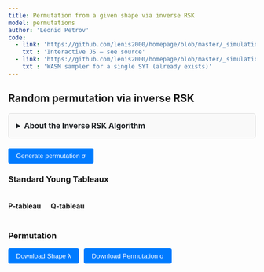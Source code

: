 ```yaml
---
title: Permutation from a given shape via inverse RSK
model: permutations
author: 'Leonid Petrov'
code:
  - link: 'https://github.com/lenis2000/homepage/blob/master/_simulations/permutations/2025-07-07-inverse-rsk.md'
    txt : 'Interactive JS – see source'
  - link: 'https://github.com/lenis2000/homepage/blob/master/_simulations/permutations/2025-07-07-hookwalk-tableau.cpp'
    txt : 'WASM sampler for a single SYT (already exists)'
---
```


<script src="https://cdnjs.cloudflare.com/ajax/libs/d3/7.8.5/d3.min.js"></script>
<!-- hook-walk WASM (already compiled, single-file) -->
<script src="{{site.url}}/js/2025-07-07-hookwalk-tableau.js"></script>

<style>
/* Reuse all the CSS from hookwalk-tableau for consistent UI */
.controls {
  margin: 20px 0;
  padding: 15px;
  background: var(--background-secondary, #f8f9fa);
  border-radius: 8px;
}

.input-group {
  display: flex;
  align-items: center;
  gap: 10px;
  margin-bottom: 10px;
}

.input-group label {
  font-weight: 500;
}

.input-group input {
  padding: 8px 12px;
  border: 1px solid var(--border-color, #ccc);
  border-radius: 4px;
  font-family: monospace;
}

.input-group button {
  padding: 8px 16px;
  background: var(--accent-color, #007bff);
  color: white;
  border: none;
  border-radius: 4px;
  cursor: pointer;
  font-weight: 500;
}

.input-group button:hover {
  background: var(--accent-hover, #0056b3);
}

.mode-toggle {
  padding: 8px 16px;
  border: 1px solid var(--border-color, #ccc);
  background: var(--background-primary, white);
  cursor: pointer;
  margin-right: 5px;
}

.mode-toggle.active {
  background: var(--accent-color, #007bff);
  color: white;
}

.input-section {
  margin: 15px 0;
  padding: 15px;
  border: 1px solid var(--border-color, #ddd);
  border-radius: 5px;
  background: var(--background-secondary, #f9f9f9);
}

.drawing-container {
  display: flex;
  gap: 20px;
  align-items: flex-start;
}

.drawing-info {
  min-width: 200px;
  font-family: monospace;
  font-size: 14px;
}

.drawing-info div {
  margin: 5px 0;
}

.grid-cell {
  fill: white;
  stroke: #ccc;
  stroke-width: 1;
  cursor: pointer;
}

.grid-cell.filled {
  fill: #e8f4ff;
}

.grid-cell:hover {
  fill: #d0e8ff;
}

.shape-toggle {
  padding: 6px 12px;
  border: 1px solid var(--border-color, #ccc);
  background: var(--background-primary, white);
  cursor: pointer;
  margin-right: 5px;
  font-size: 14px;
}

.shape-toggle.active {
  background: var(--accent-color, #007bff);
  color: white;
}

.shape-input-section {
  margin-top: 10px;
}

.info-text {
  font-size: 12px;
  color: var(--text-secondary, #666);
  font-style: italic;
  margin-left: 10px;
}

.progress-bar {
  width: 100%;
  height: 20px;
  background-color: var(--background-secondary, #f0f0f0);
  border: 1px solid var(--border-color, #ccc);
  border-radius: 10px;
  overflow: hidden;
}

.progress-fill {
  height: 100%;
  background: linear-gradient(90deg, var(--accent-color, #007bff), #0056b3);
  width: 0%;
  transition: width 0.3s ease;
}

.progress-text {
  text-align: center;
  font-size: 14px;
  margin-top: 5px;
  color: var(--text-primary, #333);
}

.permutation-display {
  font-family: monospace;
  margin: 10px 0;
}

#perm-matrix svg {
  max-width: 90vw;
  height: auto;
}

.summary-box {
  font-family: monospace;
  color: var(--text-primary, #333);
  margin: 8px 0;
}

.tableau-cell {
  fill: white;
  stroke: #333;
  stroke-width: 1;
}

.tableau-cell.filled {
  fill: #e8f4ff;
}

.tableau-text {
  text-anchor: middle;
  dominant-baseline: middle;
  font-family: monospace;
  font-size: 14px;
  fill: #333;
}
</style>

<h2>Random permutation via inverse RSK</h2>

<details id="algorithm-description-details" style="margin-bottom: 20px;">
    <summary style="cursor: pointer; padding: 15px; border: 1px solid var(--border-color, #ddd); border-radius: 5px; background-color: var(--bg-secondary, #f9f9f9); font-weight: bold; font-size: 1.1em; color: var(--text-primary, #212529);">
        About the Inverse RSK Algorithm
    </summary>
    <div style="padding: 15px; border: 1px solid var(--border-color, #ddd); border-top: none; border-radius: 0 0 5px 5px; background-color: var(--bg-secondary, #f9f9f9); color: var(--text-primary, #212529);">
        <p>The <strong>inverse Robinson-Schensted-Knuth (RSK) correspondence</strong> takes a pair of Standard Young Tableaux (P, Q) of the same shape and recovers the permutation that generated them through the forward RSK algorithm.</p>
        
        <h4>How it works:</h4>
        <ol>
            <li>Sample two independent random Standard Young Tableaux P and Q of the same shape using the hook-walk algorithm</li>
            <li>Apply the inverse RSK procedure:
                <ul>
                    <li>For each time step t = N down to 1, find t in the Q-tableau</li>
                    <li>Extract the corresponding entry from the P-tableau</li>
                    <li>Perform reverse bumping through the rows to recover the original inserted value</li>
                </ul>
            </li>
            <li>The sequence of extracted values forms the permutation σ</li>
        </ol>
        
        <h4>Properties:</h4>
        <ul>
            <li><strong>Uniform distribution:</strong> Generates uniformly random permutations with given RSK shape</li>
            <li><strong>Bijective:</strong> Perfect correspondence between permutations and SYT pairs</li>
            <li><strong>Scalable:</strong> Uses WASM for large shapes (N > 500 boxes) with pure JS implementation for smaller cases</li>
        </ul>
        
        <h4>Visualization:</h4>
        <ul>
            <li><strong>Small permutations (≤200):</strong> Full permutation array display</li>
            <li><strong>Medium permutations (≤600):</strong> Permutation matrix with dots</li>
            <li><strong>Large permutations (>600):</strong> Summary statistics only</li>
        </ul>
    </div>
</details>

<div id="shape-ui"></div>
<div class="input-group">
  <button id="generate-permutation">Generate permutation σ</button>
  <span id="wasm-status" style="margin-left:10px;color:var(--text-secondary,#666);"></span>
</div>

<div id="progress-area" style="display:none;margin-top:10px;">
  <div class="progress-bar"><div id="progress-fill" class="progress-fill"></div></div>
  <div id="progress-text" class="progress-text"></div>
</div>

<h3>Standard Young Tableaux</h3>
<div style="display: flex; gap: 20px; flex-wrap: wrap;">
  <div>
    <h4>P-tableau</h4>
    <div id="p-tableau"></div>
  </div>
  <div>
    <h4>Q-tableau</h4>
    <div id="q-tableau"></div>
  </div>
</div>

<h3>Permutation</h3>
<div id="perm-matrix"></div>
<div id="perm-display" class="permutation-display"></div>
<div class="input-group" style="margin-top: 10px;">
  <button id="download-shape">Download Shape λ</button>
  <button id="download-sigma">Download Permutation σ</button>
</div>

<script>
/* global HookModule */
/* eslint-disable no-await-in-loop, max-lines */

(function () {
  /* ---------------------------------- 0. Utilities ---------------------------------- */
  const sleep = ms => new Promise(r => setTimeout(r, ms));
  const yieldFrame = () => new Promise(requestAnimationFrame);

  /* ---------------------------------- 1. Shape UI Class ---------------------------------- */

  /**
   * Complete shape input UI class borrowed from HookWalkVis
   * Handles drawing, text input, and Plancherel mode
   */
  class ShapeInputVis {
    constructor(hostId) {
      this.host = document.getElementById(hostId);
      if (!this.host) {
        return;
      }
      this.drawMode = true;
      this.usePlancherel = false;
      this.shapeMode = 'manual';
      this.plancherelData = null;
      this.canvasSize = 400;
      this.gridResolution = 100;
      this.pixelSize = this.canvasSize / this.gridResolution;

      this.borderGrid = Array.from({length: this.gridResolution},
                        _ => Array(this.gridResolution).fill(false));
      this.isDrawing = false;
      this.drawAction = true;
      this.prevRow = null;
      this.prevCol = null;

      this.initUI();
      this.setupEvents();
      this.initDrawingCanvas();
      this.loadPlancherelData();
    }

    initUI() {
      if (!this.host) {
        return;
      }
      this.host.innerHTML = `
        <div class="controls">
          <div class="input-group">
            <label>Input method:</label>
            <button id="toggle-draw-mode" class="mode-toggle active">Draw Shape</button>
            <button id="toggle-text-mode" class="mode-toggle">Text Input</button>
          </div>

          <!-- Drawing interface -->
          <div id="draw-interface" class="input-section">
            <div class="input-group">
              <label for="target-boxes">N:</label>
              <input type="number" id="target-boxes" value="2500" min="1" max="100000">
              <button id="auto-shape">Auto Shape</button>
              <button id="clear-drawing">Clear</button>
              <span class="info-text">Draw only the outline; interior is auto-filled.</span>
            </div>
            <div class="drawing-container">
              <div id="shape-canvas"></div>
              <div class="drawing-info">
                <div>Current boxes: <span id="current-boxes">0</span></div>
              </div>
            </div>
          </div>

          <!-- Text interface -->
          <div id="text-interface" class="input-section" style="display: none;">
            <div class="input-group">
              <label>Shape type:</label>
              <button id="toggle-manual-shape" class="shape-toggle active">Manual</button>
              <button id="toggle-plancherel-shape" class="shape-toggle">Plancherel</button>
              <button id="toggle-staircase-shape" class="shape-toggle">Staircase</button>
            </div>

            <div id="manual-shape-input" class="shape-input-section">
              <div class="input-group">
                <label for="shape-input">Shape (rows):</label>
                <input type="text" id="shape-input" value="50^50">
              </div>
            </div>

            <div id="plancherel-shape-input" class="shape-input-section" style="display: none;">
              <div class="input-group">
                <label for="plancherel-n">Number of boxes (N):</label>
                <input type="number" id="plancherel-n" value="100" min="1" max="10000">
                <span class="info-text">Samples random partition with Plancherel measure</span>
              </div>
            </div>

            <div id="staircase-shape-input" class="shape-input-section" style="display: none;">
              <div class="input-group">
                <label for="staircase-k">Staircase k:</label>
                <input type="number" id="staircase-k" value="10" min="1" max="1000">
                <span class="info-text">Generates staircase shape k, k-1, ..., 1</span>
              </div>
            </div>
          </div>
        </div>
      `;
    }

    setupEvents() {
      document.getElementById('toggle-draw-mode').addEventListener('click', () => this.setDrawMode(true));
      document.getElementById('toggle-text-mode').addEventListener('click', () => this.setDrawMode(false));
      document.getElementById('clear-drawing').addEventListener('click', () => this.clearDrawing());
      document.getElementById('auto-shape').addEventListener('click', () => this.updateDrawingFromTarget());
      document.getElementById('toggle-manual-shape').addEventListener('click', () => this.setShapeMode('manual'));
      document.getElementById('toggle-plancherel-shape').addEventListener('click', () => this.setShapeMode('plancherel'));
      document.getElementById('toggle-staircase-shape').addEventListener('click', () => this.setShapeMode('staircase'));
    }

    setDrawMode(isDraw) {
      this.drawMode = isDraw;
      document.getElementById('toggle-draw-mode').classList.toggle('active', isDraw);
      document.getElementById('toggle-text-mode').classList.toggle('active', !isDraw);
      document.getElementById('draw-interface').style.display = isDraw ? 'block' : 'none';
      document.getElementById('text-interface').style.display = isDraw ? 'none' : 'block';
    }

    setShapeMode(mode) {
      this.shapeMode = mode;
      document.getElementById('toggle-manual-shape').classList.toggle('active', mode === 'manual');
      document.getElementById('toggle-plancherel-shape').classList.toggle('active', mode === 'plancherel');
      document.getElementById('toggle-staircase-shape').classList.toggle('active', mode === 'staircase');

      document.getElementById('manual-shape-input').style.display = mode === 'manual' ? 'block' : 'none';
      document.getElementById('plancherel-shape-input').style.display = mode === 'plancherel' ? 'block' : 'none';
      document.getElementById('staircase-shape-input').style.display = mode === 'staircase' ? 'block' : 'none';

      // For backward compatibility
      this.usePlancherel = (mode === 'plancherel');
    }

    initDrawingCanvas() {
      const container = document.getElementById('shape-canvas');
      container.innerHTML = '';

      this.canvas = document.createElement('canvas');
      this.canvas.width = this.canvasSize;
      this.canvas.height = this.canvasSize;
      this.canvas.style.border = '2px solid #ccc';
      this.canvas.style.borderRadius = '4px';
      this.canvas.style.cursor = 'crosshair';
      this.canvas.style.display = 'block';

      container.appendChild(this.canvas);
      this.ctx = this.canvas.getContext('2d');

      this.setupCanvasEvents();
      this.drawCanvas();
      this.updateDrawingInfo();
    }

    drawLine(r0, c0, r1, c1, val) {
      let dr = Math.abs(r1 - r0), dc = Math.abs(c1 - c0);
      let sr = (r0 < r1) ? 1 : -1, sc = (c0 < c1) ? 1 : -1;
      let err = dr - dc;
      while (true) {
        this.borderGrid[r0][c0] = val;
        if (r0 === r1 && c0 === c1) break;
        const e2 = 2 * err;
        if (e2 > -dc) { err -= dc; r0 += sr; }
        if (e2 < dr) { err += dr; c0 += sc; }
      }
    }

    setupCanvasEvents() {
      const start = (x, y) => {
        const {row, col} = this.xy2rc(x, y);
        if (row < 0) return;
        this.isDrawing = true;
        this.drawAction = !this.borderGrid[row][col];
        this.prevRow = row; this.prevCol = col;
        this.setBorder(row, col, this.drawAction);
      };

      const move = (x, y) => {
        if (!this.isDrawing) return;
        const {row, col} = this.xy2rc(x, y);
        if (row === this.prevRow && col === this.prevCol) return;

        if (this.drawAction) this.drawLine(this.prevRow, this.prevCol, row, col, true);
        else this.drawLine(this.prevRow, this.prevCol, row, col, false);
        this.prevRow = row; this.prevCol = col;
        this.drawCanvas();
        this.updateDrawingInfo();
      };

      const stop = () => {
        this.isDrawing = false;
        this.prevRow = this.prevCol = null;
      };

      this.canvas.addEventListener('mousedown', e => start(e.offsetX, e.offsetY));
      this.canvas.addEventListener('mousemove', e => move(e.offsetX, e.offsetY));
      window.addEventListener('mouseup', stop);

      this.canvas.addEventListener('touchstart', e => {
        const t = e.touches[0]; const r = this.canvas.getBoundingClientRect();
        start(t.clientX - r.left, t.clientY - r.top); e.preventDefault();
      }, {passive: false});
      this.canvas.addEventListener('touchmove', e => {
        const t = e.touches[0]; const r = this.canvas.getBoundingClientRect();
        move(t.clientX - r.left, t.clientY - r.top); e.preventDefault();
      }, {passive: false});
      window.addEventListener('touchend', stop);
    }

    xy2rc(x, y) {
      return {row: Math.floor(y / this.pixelSize), col: Math.floor(x / this.pixelSize)};
    }

    setBorder(r, c, val) {
      if (r < 0 || r >= this.gridResolution || c < 0 || c >= this.gridResolution) return;
      if (this.borderGrid[r][c] === val) return;
      this.borderGrid[r][c] = val;
      this.drawCanvas();
      this.updateDrawingInfo();
    }

    drawCanvas() {
      const ctx = this.ctx;
      ctx.clearRect(0, 0, this.canvasSize, this.canvasSize);

      ctx.strokeStyle = '#f0f0f0'; ctx.lineWidth = 0.5;
      for (let i = 0; i <= this.canvasSize; i += this.pixelSize) {
        ctx.beginPath(); ctx.moveTo(i, 0); ctx.lineTo(i, this.canvasSize); ctx.stroke();
        ctx.beginPath(); ctx.moveTo(0, i); ctx.lineTo(this.canvasSize, i); ctx.stroke();
      }

      const N = this.gridResolution;
      const interior = Array.from({length: N}, _ => Array(N).fill(false));
      for (let r = 0; r < N; r++) {
        for (let c = 0; c < N; c++) {
          if (!this.borderGrid[r][c]) continue;
          for (let rr = 0; rr <= r; rr++) {
            for (let cc = 0; cc <= c; cc++) {
              interior[rr][cc] = true;
            }
          }
        }
      }

      ctx.fillStyle = '#000000';
      for (let r = 0; r < N; r++)
        for (let c = 0; c < N; c++)
          if (interior[r][c])
            ctx.fillRect(c * this.pixelSize, r * this.pixelSize, this.pixelSize, this.pixelSize);

      ctx.fillStyle = '#000000';
      for (let r = 0; r < N; r++)
        for (let c = 0; c < N; c++)
          if (this.borderGrid[r][c])
            ctx.fillRect(c * this.pixelSize, r * this.pixelSize, this.pixelSize, this.pixelSize);
    }

    clearDrawing() {
      for (let r = 0; r < this.gridResolution; r++) {
        for (let c = 0; c < this.gridResolution; c++) {
          this.borderGrid[r][c] = false;
        }
      }
      this.drawCanvas();
      this.updateDrawingInfo();
    }

    updateDrawingFromTarget() {
      this.clearDrawing();

      const Nwant = parseInt(document.getElementById('target-boxes').value) || 100;
      const side = Math.min(this.gridResolution - 2, Math.ceil(Math.sqrt(Nwant)));

      for (let c = 0; c < side; c++) {
        this.borderGrid[0][c] = true;
        this.borderGrid[side - 1][c] = true;
      }
      for (let r = 0; r < side; r++) {
        this.borderGrid[r][0] = true;
        this.borderGrid[r][side - 1] = true;
      }

      this.drawCanvas();
      this.updateDrawingInfo();
    }

    updateDrawingInfo() {
      const drawnShape = this.getShapeFromDrawing();
      const boxes = drawnShape.reduce((a, b) => a + b, 0);
      document.getElementById('current-boxes').textContent = boxes;
      document.getElementById('target-boxes').value = boxes;
    }

    getShapeFromDrawing() {
      const N = this.gridResolution;
      const interior = Array.from({length: N}, _ => Array(N).fill(false));

      for (let r = 0; r < N; r++) {
        for (let c = 0; c < N; c++) {
          if (!this.borderGrid[r][c]) continue;
          for (let rr = 0; rr <= r; rr++) {
            for (let cc = 0; cc <= c; cc++) {
              interior[rr][cc] = true;
            }
          }
        }
      }

      const rowLen = [];
      for (let r = 0; r < N; r++) {
        let len = 0;
        while (len < N && interior[r][len]) len++;
        if (len === 0 && rowLen.length) break;
        if (len > 0) rowLen.push(len);
      }

      for (let i = 1; i < rowLen.length; i++)
        if (rowLen[i] > rowLen[i - 1]) rowLen[i] = rowLen[i - 1];

      return rowLen;
    }

    async loadPlancherelData() {
      try {
        const response = await fetch('/js/2025-05-04-dim-lambda-partitionData.json');
        this.plancherelData = await response.json();
      } catch (error) {
        // Could not load Plancherel data, using fallback algorithm
      }
    }

    samplePlancherelPartition(n) {
      if (this.plancherelData && this.plancherelData[n]) {
        const partitionData = this.plancherelData[n];
        return [...partitionData.partition];
      }

      if (this.plancherelData && n > 5000) {
        const minK2 = n / 5000;
        const k = Math.ceil(Math.sqrt(minK2));
        const targetSize = Math.floor(n / (k * k));

        if (this.plancherelData[targetSize]) {
          const partitionData = this.plancherelData[targetSize];
          return this.blockScalePartition(partitionData.partition, k);
        }
      }

      return this.fallbackPlancherelPartition(n);
    }

    blockScalePartition(partition, k) {
      const scaledPartition = [];
      for (let i = 0; i < partition.length; i++) {
        const rowLength = partition[i];
        const scaledRowLength = rowLength * k;
        for (let j = 0; j < k; j++) {
          scaledPartition.push(scaledRowLength);
        }
      }
      return scaledPartition;
    }

    scalePartition2D(partition, targetN) {
      const currentN = partition.reduce((a, b) => a + b, 0);
      if (currentN === 0) return [];

      const k = Math.max(1, Math.ceil(Math.sqrt(targetN / currentN)));
      let scaled = this.blockScalePartition(partition, k);
      return this.adjustPartitionSize(scaled, targetN);
    }

    adjustPartitionSize(partition, targetN) {
      const currentN = partition.reduce((a, b) => a + b, 0);
      if (currentN === targetN) return partition;

      const adjusted = [...partition];

      if (currentN < targetN) {
        let diff = targetN - currentN;
        let i = 0;
        while (diff > 0 && i < adjusted.length) {
          adjusted[i]++;
          diff--;
          i = (i + 1) % adjusted.length;
        }
      } else if (currentN > targetN) {
        let diff = currentN - targetN;
        for (let i = adjusted.length - 1; i >= 0 && diff > 0; i--) {
          if (adjusted[i] > 1) {
            adjusted[i]--;
            diff--;
          }
        }
      }

      adjusted.sort((a, b) => b - a);
      for (let i = 1; i < adjusted.length; i++) {
        if (adjusted[i] > adjusted[i - 1]) adjusted[i] = adjusted[i - 1];
      }

      return adjusted.filter(x => x > 0);
    }

    fallbackPlancherelPartition(n) {
      const side = Math.floor(Math.sqrt(n));
      const partition = [];

      for (let i = 0; i < side + 5; i++) {
        const baseLength = side - Math.floor(i / 2);
        const noise = Math.floor(this.gaussianRandom() * Math.sqrt(side));
        const length = Math.max(1, baseLength + noise);

        if (length > 0) partition.push(length);
      }

      return this.scalePartition(partition, n);
    }

    scalePartition(partition, targetN) {
      const currentN = partition.reduce((a, b) => a + b, 0);
      if (currentN === targetN) return [...partition];

      const scale = targetN / currentN;
      let scaled = partition.map(x => Math.max(1, Math.round(x * scale)));

      let sum = scaled.reduce((a, b) => a + b, 0);
      let i = 0;
      while (sum < targetN && i < scaled.length) {
        scaled[i]++;
        sum++;
        i = (i + 1) % scaled.length;
      }
      while (sum > targetN && i < scaled.length) {
        if (scaled[i] > 1) {
          scaled[i]--;
          sum--;
        }
        i++;
      }

      scaled.sort((a, b) => b - a);
      for (let i = 1; i < scaled.length; i++) {
        if (scaled[i] > scaled[i - 1]) scaled[i] = scaled[i - 1];
      }

      return scaled.filter(x => x > 0);
    }

    gaussianRandom() {
      if (this.spare !== undefined) {
        const tmp = this.spare;
        delete this.spare;
        return tmp;
      }
      const u = Math.random(), v = Math.random();
      const mag = Math.sqrt(-2 * Math.log(u));
      this.spare = mag * Math.cos(2 * Math.PI * v);
      return mag * Math.sin(2 * Math.PI * v);
    }

    parseShape() {
      let arr;

      if (this.drawMode) {
        try {
          arr = this.getShapeFromDrawing();
          if (!arr.length) {
            // Fall back to text input
            arr = [50, 50];  // Default 50x50 if drawing fails
          }
        } catch (error) {
          arr = [50, 50];  // Default fallback
        }

        const Nwanted = parseInt(document.getElementById('target-boxes').value) || 1;
        const Ncurr = arr.reduce((a, b) => a + b, 0);
        if (Ncurr !== Nwanted) {
          arr = this.scalePartition2D(arr, Nwanted);
        }
      } else if (this.shapeMode === 'plancherel') {
        const n = parseInt(document.getElementById('plancherel-n').value) || 100;
        arr = this.samplePlancherelPartition(n);
        if (!arr.length) {
          alert('Failed to generate Plancherel partition');
          return null;
        }
      } else if (this.shapeMode === 'staircase') {
        const k = parseInt(document.getElementById('staircase-k').value) || 10;
        arr = [];
        for (let i = k; i >= 1; i--) {
          arr.push(i);
        }
      } else {
        const txt = document.getElementById('shape-input').value;
        const parts = txt.split(',').map(x => x.trim());
        arr = [];

        for (const part of parts) {
          if (part.includes('^')) {
            const [len, count] = part.split('^').map(x => parseInt(x.trim()));
            if (isNaN(len) || isNaN(count) || len <= 0 || count <= 0) {
              alert('Bad shape format: ' + part);
              return null;
            }
            for (let i = 0; i < count; i++) arr.push(len);
          } else {
            const len = parseInt(part);
            if (isNaN(len) || len <= 0) {
              alert('Bad shape format: ' + part);
              return null;
            }
            arr.push(len);
          }
        }

        if (!arr.length) { alert('Bad shape'); return null; }
      }

      return arr;
    }
  }

  /* ---------------------------------- 2. Hook-walk sampler ---------------------------------- */
  async function sampleSYT(shape, wasm) {
    const N = shape.reduce((a, b) => a + b, 0);

    /* Use WASM sampler for N>500 if available */
    if (wasm && N > 500) {
      const sample = wasm.cwrap('sampleHookWalk', 'string', ['string']);
      const getEntry = wasm.cwrap('getTableauEntry', 'number', ['number', 'number']);
      const status = sample(shape.join(','));
      if (status !== 'OK') throw new Error('WASM hook-walk failed');

      const T = shape.map(r => Array(r));
      for (let r = 0; r < shape.length; ++r)
        for (let c = 0; c < shape[r]; ++c)
          T[r][c] = getEntry(r, c);
      return T;
    }

    /* Pure-JS Greene–Nijenhuis–Wilf hook-walk */
    const rowLen = [...shape];
    const T = rowLen.map(r => Array(r).fill(0));
    let cells = [];
    for (let r = 0; r < rowLen.length; ++r)
      for (let c = 0; c < rowLen[r]; ++c)
        cells.push([r, c]);

    for (let k = N; k >= 1; --k) {
      const [startIdx] = [Math.floor(Math.random() * cells.length)];
      let [r, c] = cells[startIdx];

      for (;;) {
        const arm = rowLen[r] - c - 1;
        let leg = 0;
        for (let rr = r + 1; rr < rowLen.length && c < rowLen[rr]; ++rr) ++leg;
        if (!arm && !leg) break;
        const step = 1 + Math.floor(Math.random() * (arm + leg));
        step <= arm ? (c += step) : (r += step - arm);
      }
      T[r][c] = k;
      rowLen[r]--;

      const next = [];
      for (const [rr, cc] of cells) {
        if (rr === r && cc === c) continue;
        if (cc >= rowLen[rr]) continue;
        next.push([rr, cc]);
      }
      cells = next;
    }
    return T;
  }

  /* ---------------------------------- 3. Inverse RSK ---------------------------------- */
  async function inverseRSK(P, Q) {
    const N = P.flat().length;
    const perm = Array(N);

    for (let t = N; t >= 1; --t) {
      // Progress update for large simulations
      if (N > 5000 && (t & 0x3F) === 0) {
        const progressFill = document.getElementById('progress-fill');
        const progressText = document.getElementById('progress-text');
        if (progressFill && progressText) {
          const pct = Math.floor(((N - t + 1) / N) * 100);
          progressFill.style.width = `${pct}%`;
          progressText.textContent = `Progress: ${N - t + 1} / ${N} (${pct}%)`;
        }
      }

      if ((N - t) % 1024 === 0) await yieldFrame();   // let the browser paint every ~1k steps

      let r = -1, c = -1;
      for (let i = 0; i < Q.length && r === -1; ++i) {
        const j = Q[i].indexOf(t);
        if (j !== -1) { r = i; c = j; }
      }

      const val = P[r][c];
      Q[r].splice(c, 1);
      P[r].splice(c, 1);
      if (Q[r].length === 0) { Q.splice(r, 1); P.splice(r, 1); }

      /* bump up */
      let currentVal = val;
      for (let row = r - 1; row >= 0; --row) {
        let best = -1;
        for (let col = P[row].length - 1; col >= 0; --col)
          if (P[row][col] < currentVal) { best = col; break; }
        if (best === -1) break;
        const tmp = P[row][best];
        P[row][best] = currentVal;
        currentVal = tmp;
      }
      perm[t - 1] = currentVal;
    }
    return perm;
  }

  /* ---------------------------------- 4. Permutation matrix draw (copied from RSK algorithm) ---------------------------------- */
  function drawPermutation(perm, containerId) {
    const container = document.getElementById(containerId);
    container.innerHTML = '';

    const N = perm.length;
    const fixedSize = 300; // Fixed size for the visualization
    const margin = 20;
    const cellSize = Math.min(30, (fixedSize - 2 * margin) / N);
    const dotRadius = Math.max(1, cellSize * 0.3);

    const svg = d3.select(container)
      .append('svg')
      .attr('width', fixedSize)
      .attr('height', fixedSize);

    const g = svg.append('g')
      .attr('transform', `translate(${margin}, ${margin})`);

    const actualSize = N * cellSize;

    // Draw border
    g.append('rect')
      .attr('x', 0)
      .attr('y', 0)
      .attr('width', actualSize)
      .attr('height', actualSize)
      .attr('fill', 'none')
      .attr('stroke', 'var(--text-primary, #333)')
      .attr('stroke-width', 1);

    // Draw dots for the permutation
    for (let j = 0; j < N; j++) {
      const i = perm[j] - 1;
      g.append('circle')
        .attr('cx', j * cellSize + cellSize / 2)
        .attr('cy', i * cellSize + cellSize / 2)
        .attr('r', dotRadius)
        .attr('fill', 'var(--text-primary, #333)');
    }
  }

  /* ---------------------------------- 5. Tableau drawing (EXACT copy from hookwalk-tableau) ---------------------------------- */
  function drawTableau(containerId, tableau, title) {
    const container = document.getElementById(containerId);
    container.innerHTML = '';

    if (!tableau || tableau.length === 0) {
      container.innerHTML = '<div style="color: #666; font-style: italic;">No tableau</div>';
      return;
    }

    const N = tableau.flat().length;

    // Use EXACT same logic as hookwalk-tableau
    if (N <= 200) {
      drawTableauSmall(container, tableau, N);
    } else {
      drawTableauLarge(container, tableau, N);
    }
  }

  function drawTableauSmall(container, tableau, N) {
    const containerWidth = container.offsetWidth || 800;
    const containerHeight = window.innerHeight * 0.8; // 80% of viewport height
    const rows = tableau.length;
    const cols = Math.max(...tableau.map(row => row.length));
    const pad = 10;

    // Calculate cell size based on both width and height constraints
    const cellSizeByWidth = (containerWidth - 2 * pad) / cols;
    const cellSizeByHeight = (containerHeight - 2 * pad) / rows;
    const cellSize = Math.min(40, cellSizeByWidth, cellSizeByHeight);

    const width = cols * cellSize + 2 * pad;
    const height = rows * cellSize + 2 * pad;

    const svg = d3.select(container).append('svg')
      .attr('width', '100%')
      .attr('height', height)
      .attr('viewBox', `0 0 ${width} ${height}`)
      .style('max-height', containerHeight + 'px');
    const g = svg.append('g').attr('transform', `translate(${pad},${pad})`);

    tableau.forEach((row, r) => {
      row.forEach((val, c) => {
        g.append('rect').attr('x', c * cellSize).attr('y', r * cellSize)
          .attr('width', cellSize).attr('height', cellSize)
          .attr('class', 'tableau-cell filled');
        g.append('text').attr('x', c * cellSize + cellSize / 2).attr('y', r * cellSize + cellSize / 2)
          .attr('class', 'tableau-text')
          .style('font-size', Math.min(14, cellSize * 0.6) + 'px')
          .text(val);
      });
    });
  }

  function drawTableauLarge(container, tableau, N) {
    const containerWidth = container.offsetWidth || 800;
    const containerHeight = window.innerHeight * 0.8; // 80% of viewport height
    const rows = tableau.length;
    const cols = Math.max(...tableau.map(row => row.length));
    const pad = 10;

    // Calculate cell size based on both width and height constraints
    const cellSizeByWidth = (containerWidth - 2 * pad) / cols;
    const cellSizeByHeight = (containerHeight - 2 * pad) / rows;
    const cellSize = Math.max(1, Math.min(cellSizeByWidth, cellSizeByHeight));

    const width = cols * cellSize + 2 * pad;
    const height = rows * cellSize + 2 * pad;

    const svg = d3.select(container).append('svg')
      .attr('width', '100%')
      .attr('height', height)
      .attr('viewBox', `0 0 ${width} ${height}`)
      .style('max-height', containerHeight + 'px');
    const g = svg.append('g').attr('transform', `translate(${pad},${pad})`);

    const thresholds = [];
    for (let i = 1; i < 10; i++) thresholds.push(i * N / 10);

    // UVA color palette: orange (inside/small values) to blue (outside/large values)
    const uvaColors = [];
    for (let i = 0; i < 10; i++) {
      const t = i / 9; // 0 to 1
      const r = Math.round((1 - t) * 229 + t * 35);  // E57200 to 232D4B
      const g_val = Math.round((1 - t) * 114 + t * 45);
      const b = Math.round((1 - t) * 0 + t * 75);
      uvaColors.push(`rgb(${r},${g_val},${b})`);
    }

    tableau.forEach((row, r) => {
      row.forEach((val, c) => {
        let idx = thresholds.findIndex(t => val <= t) + 1; // 1..10
        g.append('rect').attr('x', c * cellSize).attr('y', r * cellSize)
          .attr('width', cellSize).attr('height', cellSize)
          .attr('fill', uvaColors[idx - 1]).attr('stroke-width', 0);
      });
    });
  }

  /* ---------------------------------- 6. Main driver class ---------------------------------- */
  class InverseRSKVis {
    constructor() {
      this.shapeUI = new ShapeInputVis('shape-ui');
      this.wasm = null;
      this.currentShape = null;
      this.currentPermutation = null;
      this.initWASM();
      document.getElementById('generate-permutation')
        .addEventListener('click', () => this.run());
      document.getElementById('download-shape')
        .addEventListener('click', () => this.downloadShape());
      document.getElementById('download-sigma')
        .addEventListener('click', () => this.downloadPermutation());
    }

    async initWASM() {
      if (typeof HookModule !== 'undefined') {
        await HookModule.ready;
        this.wasm = HookModule;
        document.getElementById('wasm-status')
          .textContent = '(WASM ready for N>500)';
      } else {
        document.getElementById('wasm-status')
          .textContent = '';
      }
    }

    showProgress(p, txt) {
      const bar = document.getElementById('progress-area');
      const fill = document.getElementById('progress-fill');
      const text = document.getElementById('progress-text');
      bar.style.display = 'block';
      fill.style.width = `${p}%`;
      text.textContent = txt;
    }

    hideProgress() {
      const bar  = document.getElementById('progress-area');
      const fill = document.getElementById('progress-fill');
      const text = document.getElementById('progress-text');
      if (!bar) return;
      fill.style.width = '100%';
      text.textContent = 'Simulation complete!';
      setTimeout(() => { bar.style.display = 'none'; }, 1000);   // ← 1-second grace period
    }

    downloadShape() {
      if (!this.currentShape) {
        alert('No shape data available. Please generate a permutation first.');
        return;
      }
      const content = this.currentShape.join(',');
      const size = this.currentShape.reduce((a, b) => a + b, 0);
      const timestamp = new Date().toISOString().replace(/[:]/g, '-').split('.')[0];
      const blob = new Blob([content], { type: 'text/plain' });
      const url = URL.createObjectURL(blob);
      const a = document.createElement('a');
      a.href = url;
      a.download = `shape_lambda_N${size}_${timestamp}.txt`;
      document.body.appendChild(a);
      a.click();
      document.body.removeChild(a);
      URL.revokeObjectURL(url);
    }

    downloadPermutation() {
      if (!this.currentPermutation) {
        alert('No permutation data available. Please generate a permutation first.');
        return;
      }
      const content = this.currentPermutation.join(',');
      const size = this.currentPermutation.length;
      const timestamp = new Date().toISOString().replace(/[:]/g, '-').split('.')[0];
      const blob = new Blob([content], { type: 'text/plain' });
      const url = URL.createObjectURL(blob);
      const a = document.createElement('a');
      a.href = url;
      a.download = `permutation_sigma_N${size}_${timestamp}.txt`;
      document.body.appendChild(a);
      a.click();
      document.body.removeChild(a);
      URL.revokeObjectURL(url);
    }

    async run() {
      let shape;
      try {
        shape = this.shapeUI.parseShape();
      } catch (error) {
        shape = null;
      }

      if (!shape || shape.length === 0) {
        // Default to a small rectangle if no shape is provided
        const defaultShape = [7, 7, 7, 7, 7, 7, 7];
        const N = defaultShape.reduce((a, b) => a + b, 0);
        this.runWithShape(defaultShape, N);
        return;
      }
      const N = shape.reduce((a, b) => a + b, 0);
      this.runWithShape(shape, N);
    }

    async runWithShape(shape, N) {
      try {
        // Store current data for downloads
        this.currentShape = [...shape];
        
        // Show progress bar for large simulations
        if (N > 5000) {
          await (this.showProgress(0, `Initialising simulation for ${N} elements…`), yieldFrame());
        }

        await (this.showProgress(5, 'Sampling P tableau'), yieldFrame());
        const P = await sampleSYT(shape, this.wasm);

        await (this.showProgress(55, 'Sampling Q tableau'), yieldFrame());
        const Q = await sampleSYT(shape, this.wasm);

        // Draw the tableaux before inverse RSK (for all sizes)
        drawTableau('p-tableau', P, 'P');
        drawTableau('q-tableau', Q, 'Q');

        /* deep copy because inverseRSK mutates */
        const Pcopy = P.map(r => r.slice());
        const Qcopy = Q.map(r => r.slice());

        await (this.showProgress(75, 'Computing inverse RSK'), yieldFrame());
        const perm = await inverseRSK(Pcopy, Qcopy);

        // Store current permutation for downloads
        this.currentPermutation = [...perm];

        await (this.showProgress(100, 'Rendering permutation'), yieldFrame());

        drawPermutation(perm, 'perm-matrix');
        
        if (N <= 200) {
          document.getElementById('perm-display').textContent = `σ = [${perm.join(', ')}]`;
        } else {
          document.getElementById('perm-display').textContent = `σ of size ${N} (showing first 20): [${perm.slice(0, 20).join(', ')}...]`;
        }
      } catch (err) {
        alert(`Error: ${err.message}`);
      } finally {
        this.hideProgress();
      }
    }
  }

  /* ---------------------------------- 6. Boot ---------------------------------- */
  window.addEventListener('DOMContentLoaded', () => {
    new InverseRSKVis();
  });
}());
</script>


